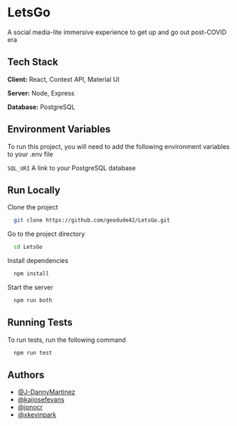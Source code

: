 
# LetsGo

A social media-lite immersive experience to get up and go out post-COVID era


## Tech Stack

**Client:** React, Context API, Material UI

**Server:** Node, Express

**Database:** PostgreSQL

  
## Environment Variables

To run this project, you will need to add the following environment variables to your .env file

`SQL_URI` A link to your PostgreSQL database

  
## Run Locally

Clone the project

```bash
  git clone https://github.com/geodude42/LetsGo.git
```

Go to the project directory

```bash
  cd LetsGo
```

Install dependencies

```bash
  npm install
```

Start the server

```bash
  npm run both
```

  
## Running Tests

To run tests, run the following command

```bash
  npm run test
```

  
## Authors

- [@J-DannyMartinez](https://github.com/J-DannyMartinez)
- [@kaijosefevans](https://github.com/kaijosefevans)
- [@jonocr](https://github.com/jonocr)
- [@xkevinpark](https://github.com/xkevinpark)  